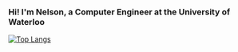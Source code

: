 ### Hi! I'm Nelson, a Computer Engineer at the University of Waterloo

[![Top Langs](https://github-readme-stats.vercel.app/api/top-langs/?username=NelsonL2903&langs_count=10&layout=compact)](https://github.com/anuraghazra/github-readme-stats)



<!--
**NelsonL2903/NelsonL2903** is a ✨ _special_ ✨ repository because its `README.md` (this file) appears on your GitHub profile.

Here are some ideas to get you started:

- 🔭 I’m currently working on ...
- 🌱 I’m currently learning ...
- 👯 I’m looking to collaborate on ...
- 🤔 I’m looking for help with ...
- 💬 Ask me about ...
- 📫 How to reach me: ...
- 😄 Pronouns: ...
- ⚡ Fun fact: ...
-->
